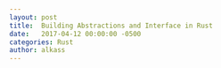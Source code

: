 ```yaml
---
layout: post
title:  Building Abstractions and Interface in Rust
date:   2017-04-12 00:00:00 -0500
categories: Rust
author: alkass
---
```

